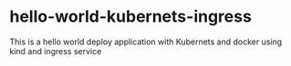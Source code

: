 # hello-world-kubernets-ingress
This is a hello world deploy application with Kubernets and docker using kind and ingress service
